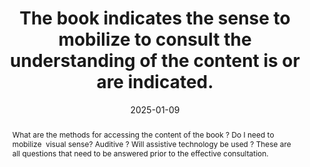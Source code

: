 ---
title: The book indicates the sense to mobilize to consult the understanding of the content is or are indicated.
abstract: What are the methods for accessing the content of the book&nbsp;? Do I need to mobilize&nbsp; visual sense? Auditive&nbsp;? Will assistive technology be used&nbsp;? These are all questions that need to be answered prior to the effective consultation.
categories:
  - Identification
agrege: E013
opquast: N/A
indiceebook: "13"
description: Rule 013
before: "012"
weight: "013"
after: "014"
actif: "1"
layout: rules
date: 2025-01-09
tags:
  - accessibility
objectif:
  - Allow to anticipate how to view the book
  - Limit the risk of complaints
Meo:
  - Associate information to book
  - Include information on the book presentation page
Controle:
  - Check the presence of a sense indication to mobilize to read the content integrity.
epubcheck: null
ace: true
humancheck: true
ReadiumGoToolkit: null
Source:
  - "[currency symbol] SNE"
Referentiel:
  - "EPUB schema.org&nbsp;: accessMode and accessModeSufficient"
steps:
  - Design
  - Editorial
pertinence: 1
---